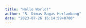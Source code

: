 ```yaml
---
title: "Hello World!"
author: "R. Dimas Bagas Herlambang"
date: "2023-07-26 16:14:59+0700"
---
```



